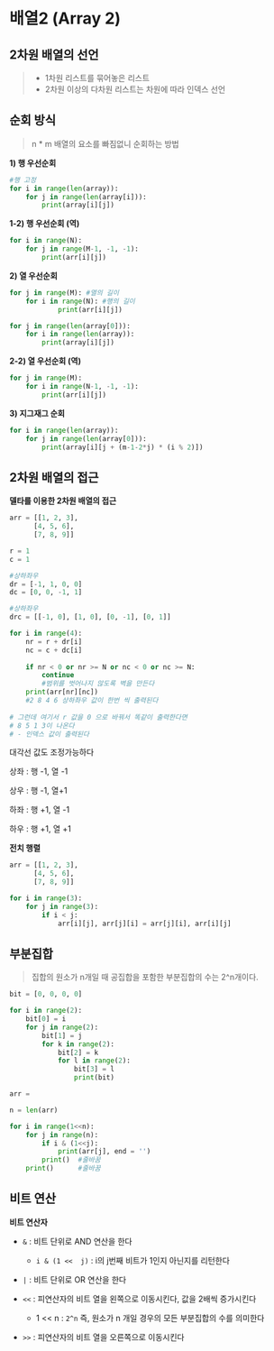 # 배열2 (Array 2)



## 2차원 배열의 선언

> - 1차원 리스트를 묶어놓은 리스트
> - 2차원 이상의 다차원 리스트는 차원에 따라 인덱스 선언



## 순회 방식

> n * m 배열의 요소를 빠짐없니 순회하는 방법



**1) 행 우선순회**

```python
#행 고정
for i in range(len(array)):
    for j in range(len(array[i])):
        print(array[i][j])    
```

**1-2) 행 우선순회 (역)**

```python
for i in range(N):
    for j in range(M-1, -1, -1):
        print(arr[i][j])
```

**2) 열 우선순회**

```python
for j in range(M): #열의 길이
    for i in range(N): #행의 길이
        	print(arr[i][j])

for j in range(len(array[0])):
    for i in range(len(array)):
        print(array[i][j])
```

**2-2) 열 우선순회 (역)**

```python
for j in range(M):
    for i in range(N-1, -1, -1):
        print(arr[i][j])     
```

**3) 지그재그 순회**

```python
for i in range(len(array)):
    for j in range(len(array[0])):
        print(array[i][j + (m-1-2*j) * (i % 2)])
```



## 2차원 배열의 접근

**델타를 이용한 2차원 배열의 접근**

```python
arr = [[1, 2, 3],
      [4, 5, 6],
      [7, 8, 9]]

r = 1
c = 1

#상하좌우
dr = [-1, 1, 0, 0]
dc = [0, 0, -1, 1]

#상하좌우
drc = [[-1, 0], [1, 0], [0, -1], [0, 1]]

for i in range(4):
    nr = r + dr[i]
    nc = c + dc[i]
    
    if nr < 0 or nr >= N or nc < 0 or nc >= N:
        continue
        #범위를 벗어나지 않도록 벽을 만든다
    print(arr[nr][nc])
    #2 8 4 6 상하좌우 값이 한번 씩 출력된다
    
# 그런데 여기서 r 값을 0 으로 바꿔서 똑같이 출력한다면
# 8 5 1 3이 나온다
# - 인덱스 값이 출력된다
```

대각선 값도 조정가능하다 

상좌 : 행 -1, 열 -1

상우 : 행 -1, 열+1

하좌 : 행 +1, 열 -1

하우 : 행 +1, 열 +1



**전치 행렬**

```python
arr = [[1, 2, 3],
      [4, 5, 6],
      [7, 8, 9]]

for i in range(3):
    for j in range(3):
        if i < j:
            arr[i][j], arr[j][i] = arr[j][i], arr[i][j]
```





## 부분집합

> 집합의 원소가 n개일 때 공집합을 포함한 부분집합의 수는 2^n개이다.

```python
bit = [0, 0, 0, 0]

for i in range(2):
    bit[0] = i
    for j in range(2):
        bit[1] = j
        for k in range(2):
            bit[2] = k
            for l in range(2):
                bit[3] = l
                print(bit)
```

```python
arr = 

n = len(arr)

for i in range(1<<n):
    for j in range(n):
        if i & (1<<j):
            print(arr[j], end = '')
        print()  #줄바꿈
    print()      #줄바꿈
```



## 비트 연산

**비트 연산자**

- `&` : 비트 단위로 AND 연산을 한다

  - `i & (1 <<  j)` : i의 j번째 비트가 1인지 아닌지를 리턴한다

- `|` : 비트 단위로 OR 연산을 한다

- `<<` : 피연산자의 비트 열을 왼쪽으로 이동시킨다, 값을 2배씩 증가시킨다 

  - 1 << n : `2^n` 즉, 원소가 n 개일 경우의 모든 부분집합의 수를 의미한다

- `>>` : 피연산자의 비트 열을 오른쪽으로 이동시킨다

  

